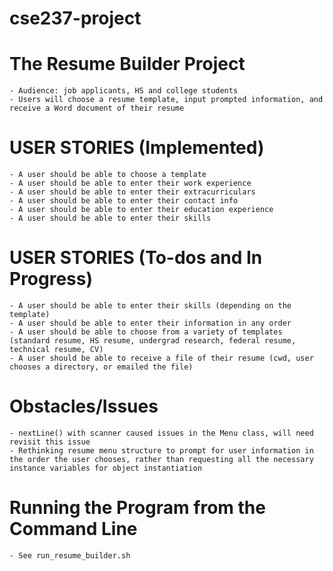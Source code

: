 # cse237-project


# The Resume Builder Project
	- Audience: job applicants, HS and college students
	- Users will choose a resume template, input prompted information, and receive a Word document of their resume

# USER STORIES (Implemented)
	- A user should be able to choose a template
	- A user should be able to enter their work experience
	- A user should be able to enter their extracurriculars
	- A user should be able to enter their contact info
	- A user should be able to enter their education experience
	- A user should be able to enter their skills

# USER STORIES (To-dos and In Progress)
	- A user should be able to enter their skills (depending on the template)
	- A user should be able to enter their information in any order
	- A user should be able to choose from a variety of templates (standard resume, HS resume, undergrad research, federal resume, technical resume, CV)
	- A user should be able to receive a file of their resume (cwd, user chooses a directory, or emailed the file)

# Obstacles/Issues
	- nextLine() with scanner caused issues in the Menu class, will need revisit this issue
	- Rethinking resume menu structure to prompt for user information in the order the user chooses, rather than requesting all the necessary instance variables for object instantiation

# Running the Program from the Command Line
	- See run_resume_builder.sh
